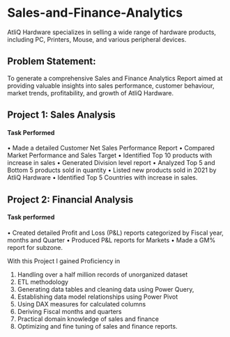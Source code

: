 # Sales-and-Finance-Analytics
AtliQ Hardware specializes in selling a wide range of hardware products, including PC, Printers, Mouse, and various peripheral devices.
## Problem Statement:
To generate a comprehensive Sales and Finance Analytics Report aimed at providing valuable insights into sales performance, customer behaviour, market trends, profitability, and growth of AtliQ Hardware.
## Project 1: Sales Analysis
#### Task Performed
•	Made a detailed Customer Net Sales Performance Report
•	Compared Market Performance and Sales Target
•	Identified Top 10 products with increase in sales
•	Generated Division level report
•	Analyzed Top 5 and Bottom 5 products sold in quantity
•	Listed new products sold in 2021 by AtliQ Hardware
•	Identified Top 5 Countries with increase in sales.
## Project 2: Financial Analysis
#### Task performed
•	Created detailed Profit and Loss (P&L) reports categorized by Fiscal year, months and Quarter
•	Produced P&L reports for Markets
•	Made a GM% report for subzone.

With this Project I gained Proficiency in
1.	Handling over a half million records of unorganized dataset
2.	ETL methodology
3.	Generating data tables and cleaning data using Power Query,
4.	Establishing data model relationships using Power Pivot
5.	Using DAX measures for calculated columns
6.	Deriving Fiscal months and quarters
7.	Practical domain knowledge of sales and finance
8.	Optimizing and fine tuning of sales and finance reports.
 

